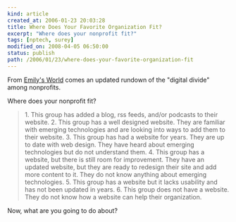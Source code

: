 ```yaml
---
kind: article
created_at: 2006-01-23 20:03:28
title: Where Does Your Favorite Organization Fit?
excerpt: "Where does your nonprofit fit?"
tags: [nptech, surey]
modified_on: 2008-04-05 06:50:00
status: publish 
path: /2006/01/23/where-does-your-favorite-organization-fit
---
```


 From <a href="http://eweinb04.blogspot.com/">Emily's World</a> comes an updated rundown of the "digital divide" among nonprofits. 

Where does your nonprofit fit?

<blockquote class="large">   1. This group has added a blog, rss feeds, and/or podcasts to their website.
   2. This group has a well designed website. They are familiar with emerging technologies and are looking into ways to add them to their website.
   3. This group has had a website for years. They are up to date with web design. They have heard about emerging technologies but do not understand them.
   4. This group has a website, but there is still room for improvement. They have an updated website, but they are ready to redesign their site and add more content to it. They do not know anything about emerging technologies.
   5. This group has a website but it lacks usability and has not been updated in years.
   6. This group does not have a website. They do not know how a website can help their organization.</blockquote>

Now, what are you going to do about?
